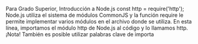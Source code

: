 Para Grado Superior, Introducción a Node.js
const http = require('http');
Node.js utiliza el sistema de módulos CommonJS y la función require le permite implementar varios módulos en el archivo donde se utiliza. En esta línea, importamos el módulo http de Node.js al código y lo llamamos http. ¡Nota! También es posible utilizar palabras clave de importa
